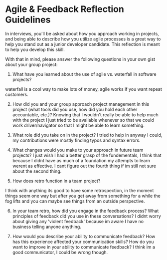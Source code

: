 # Agile & Feedback Reflection Guidelines
In interviews, you'll be asked about how you approach working in projects, and being able to describe how you utilize agile processes is a great way to help you stand out as a junior developer candidate. This reflection is meant to help you develop this skill.

With that in mind, please answer the following questions in your own gist about your group project:

1. What have you learned about the use of agile vs. waterfall in software projects? 

waterfall is a cool way to make lots of money, agile works if you want repeat customers.

2. How did you and your group approach project management in this project (what tools did you use, how did you hold each other accountable, etc.)?
Knowing that I wouldn't really be able to help much with the project I just tried to be available whenever so that we could work driver/navigator so that I might be able to learn something.

3. What role did you take on in the project? 
I tried to help in anyway I could, my contributions were mostly finding typos and syntax errors.

4. What changes would you make to your approach in future team projects?
I just wish I had a better grasp of the fundementals, I think that because I didnt have as much of a foundation my attempts to learn werent as effective. I cant figure out the fourth thing if im still not sure about the second thing.

5. How does retro function in a team project?

I think with anything its good to have some retrospection, in the moment things seem one way but after you get away from something for a while the fog lifts and you can maybe see things from an outside perspective.

6. In your team retro, how did you engage in the feedback process? What principles of feedback did you use in these conversations?
I didnt worry about giving any 'violent feedback' because im aware I have no business telling anyone anything.

7. How would you describe your ability to communicate feedback? How has this experience affected your communication skills? How do you want to improve in your ability to communicate feedback?
I think im a good communicator, I could be wrong though.
